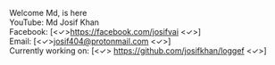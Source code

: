 Welcome Md, is here<br/>
YouTube: Md Josif Khan<br/>
Facebook: [<✓>https://facebook.com/josifvai <✓>]<br/>
Email: [<✓>josif404@protonmail.com <✓>]<br/>
Currently working on: [<✓> https://github.com/josifkhan/loggef <✓>]
